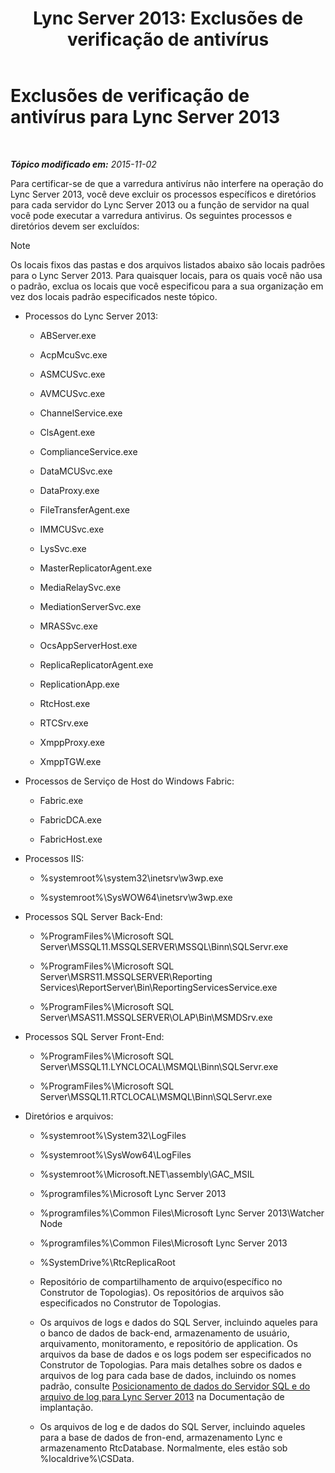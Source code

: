 ﻿---
title: 'Lync Server 2013: Exclusões de verificação de antivírus'
TOCTitle: Exclusões de verificação de antivírus para Lync Server 2013
ms:assetid: 71e1f1cc-2d16-4111-9864-9276bf24dfe0
ms:mtpsurl: https://technet.microsoft.com/pt-br/library/Dn440138(v=OCS.15)
ms:contentKeyID: 59602796
ms.date: 05/19/2016
mtps_version: v=OCS.15
ms.translationtype: HT
---

# Exclusões de verificação de antivírus para Lync Server 2013

 

_**Tópico modificado em:** 2015-11-02_

Para certificar-se de que a varredura antivírus não interfere na operação do Lync Server 2013, você deve excluir os processos específicos e diretórios para cada servidor do Lync Server 2013 ou a função de servidor na qual você pode executar a varredura antivirus. Os seguintes processos e diretórios devem ser excluídos:

> [!note]  
> Os locais fixos das pastas e dos arquivos listados abaixo são locais padrões para o Lync Server 2013. Para quaisquer locais, para os quais você não usa o padrão, exclua os locais que você especificou para a sua organização em vez dos locais padrão especificados neste tópico.

  - Processos do Lync Server 2013:
    
      - ABServer.exe
    
      - AcpMcuSvc.exe
    
      - ASMCUSvc.exe
    
      - AVMCUSvc.exe
    
      - ChannelService.exe
    
      - ClsAgent.exe
    
      - ComplianceService.exe
    
      - DataMCUSvc.exe
    
      - DataProxy.exe
    
      - FileTransferAgent.exe
    
      - IMMCUSvc.exe
    
      - LysSvc.exe
    
      - MasterReplicatorAgent.exe
    
      - MediaRelaySvc.exe
    
      - MediationServerSvc.exe
    
      - MRASSvc.exe
    
      - OcsAppServerHost.exe
    
      - ReplicaReplicatorAgent.exe
    
      - ReplicationApp.exe
    
      - RtcHost.exe
    
      - RTCSrv.exe
    
      - XmppProxy.exe
    
      - XmppTGW.exe

  - Processos de Serviço de Host do Windows Fabric:
    
      - Fabric.exe
    
      - FabricDCA.exe
    
      - FabricHost.exe

  - Processos IIS:
    
      - %systemroot%\\system32\\inetsrv\\w3wp.exe
    
      - %systemroot%\\SysWOW64\\inetsrv\\w3wp.exe

  - Processos SQL Server Back-End:
    
      - %ProgramFiles%\\Microsoft SQL Server\\MSSQL11.MSSQLSERVER\\MSSQL\\Binn\\SQLServr.exe
    
      - %ProgramFiles%\\Microsoft SQL Server\\MSRS11.MSSQLSERVER\\Reporting Services\\ReportServer\\Bin\\ReportingServicesService.exe
    
      - %ProgramFiles%\\Microsoft SQL Server\\MSAS11.MSSQLSERVER\\OLAP\\Bin\\MSMDSrv.exe

  - Processos SQL Server Front-End:
    
      - %ProgramFiles%\\Microsoft SQL Server\\MSSQL11.LYNCLOCAL\\MSMQL\\Binn\\SQLServr.exe
    
      - %ProgramFiles%\\Microsoft SQL Server\\MSSQL11.RTCLOCAL\\MSMQL\\Binn\\SQLServr.exe

  - Diretórios e arquivos:
    
      - %systemroot%\\System32\\LogFiles
    
      - %systemroot%\\SysWow64\\LogFiles
    
      - %systemroot%\\Microsoft.NET\\assembly\\GAC\_MSIL
    
      - %programfiles%\\Microsoft Lync Server 2013
    
      - %programfiles%\\Common Files\\Microsoft Lync Server 2013\\Watcher Node
    
      - %programfiles%\\Common Files\\Microsoft Lync Server 2013
    
      - %SystemDrive%\\RtcReplicaRoot
    
      - Repositório de compartilhamento de arquivo(específico no Construtor de Topologias). Os repositórios de arquivos são especificados no Construtor de Topologias.
    
      - Os arquivos de logs e dados do SQL Server, incluindo aqueles para o banco de dados de back-end, armazenamento de usuário, arquivamento, monitoramento, e repositório de application. Os arquivos da base de dados e os logs podem ser especificados no Construtor de Topologias. Para mais detalhes sobre os dados e arquivos de log para cada base de dados, incluindo os nomes padrão, consulte [Posicionamento de dados do Servidor SQL e do arquivo de log para Lync Server 2013](lync-server-2013-sql-server-data-and-log-file-placement.md) na Documentação de implantação.
    
      - Os arquivos de log e de dados do SQL Server, incluindo aqueles para a base de dados de fron-end, armazenamento Lync e armazenamento RtcDatabase. Normalmente, eles estão sob %localdrive%\\CSData.

